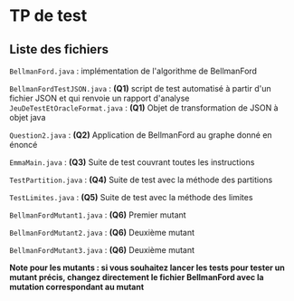 # TP de test

## Liste des fichiers

`BellmanFord.java` : implémentation de l'algorithme de BellmanFord

`BellmanFordTestJSON.java` : **(Q1)** script de test automatisé à partir d'un fichier JSON et qui renvoie un rapport d'analyse
`JeuDeTestEtOracleFormat.java` : **(Q1)** Objet de transformation de JSON à objet java

`Question2.java` : **(Q2)** Application de BellmanFord au graphe donné en énoncé

`EmmaMain.java` : **(Q3)** Suite de test couvrant toutes les instructions

`TestPartition.java` : **(Q4)** Suite de test avec la méthode des partitions

`TestLimites.java` : **(Q5)** Suite de test avec la méthode des limites

`BellmanFordMutant1.java` : **(Q6)** Premier mutant

`BellmanFordMutant2.java` : **(Q6)** Deuxième mutant

`BellmanFordMutant3.java` : **(Q6)** Deuxième mutant

**Note pour les mutants : si vous souhaitez lancer les tests pour tester un mutant précis, changez directement le fichier BellmanFord avec la mutation correspondant au mutant**